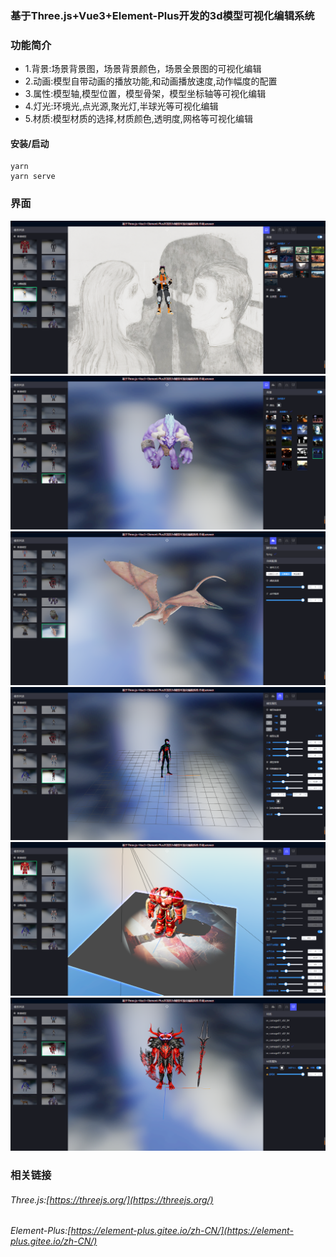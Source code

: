 

###  基于Three.js+Vue3+Element-Plus开发的3d模型可视化编辑系统
###	功能简介
- 1.背景:场景背景图，场景背景颜色，场景全景图的可视化编辑
- 2.动画:模型自带动画的播放功能,和动画播放速度,动作幅度的配置
- 3.属性:模型轴,模型位置，模型骨架，模型坐标轴等可视化编辑
- 4.灯光:环境光,点光源,聚光灯,半球光等可视化编辑
- 5.材质:模型材质的选择,材质颜色,透明度,网格等可视化编辑

#### 安装/启动
```
yarn 
yarn serve
```
### 界面
![输入图片说明](public/image/1.png)
![输入图片说明](public/image/2.png)
![输入图片说明](public/image/3.png)
![输入图片说明](public/image/4.png)
![输入图片说明](public/image/5.png)
![输入图片说明](public/image/6.png)

### 相关链接

###### Three.js:[https://threejs.org/](https://threejs.org/)
###### Element-Plus:[https://element-plus.gitee.io/zh-CN/](https://element-plus.gitee.io/zh-CN/)

